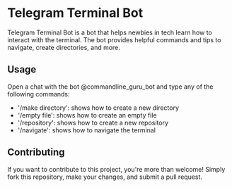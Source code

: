 # Telegram Terminal Bot

Telegram Terminal Bot is a bot that helps newbies in tech learn how to interact with the terminal. The bot provides helpful commands and tips to navigate, create directories, and more.

## Usage

Open a chat with the bot @commandline_guru_bot and type any of the following commands:

- '/make directory': shows how to create a new directory
- '/empty file': shows how to create an empty file
- '/repository': shows how to create a new repository
- '/navigate': shows how to navigate the terminal

## Contributing

If you want to contribute to this project, you're more than welcome! Simply fork this repository, make your changes, and submit a pull request.
